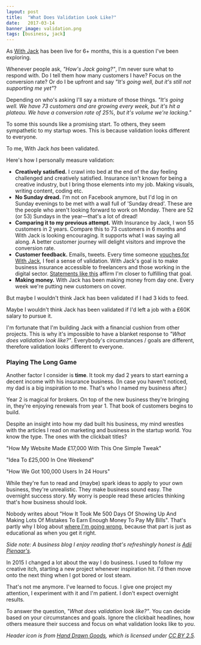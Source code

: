 ```yaml
---
layout: post
title:  "What Does Validation Look Like?"
date:   2017-03-14
banner_image: validation.png
tags: [business, jack]
---
```


As <a href="https://withjack.co.uk">With Jack</a> has been live for 6+ months, this is a question I've been exploring.

Whenever people ask, _"How's Jack going?"_, I'm never sure what to respond with. Do I tell them how many customers I have? Focus on the conversion rate? Or do I be upfront and say _"It's going well, but it's still not supporting me yet"_?

Depending on who's asking I'll say a mixture of those things. _"It's going well. We have 73 customers and are growing every week, but it's hit a plateau. We have a conversion rate of 25%, but it's volume we're lacking."_

To some this sounds like a promising start. To others, they seem sympathetic to my startup woes. This is because validation looks different to everyone. 

To me, With Jack _has_ been validated.

Here's how I personally measure validation:

* __Creatively satisfied.__ I crawl into bed at the end of the day feeling challenged and creatively satisfied. Insurance isn't known for being a creative industry, but I bring those elements into my job. Making visuals, writing content, coding etc.
* __No Sunday dread.__ I'm not on Facebook anymore, but I'd log in on Sunday evenings to be met with a wall full of 'Sunday dread'. These are the people who aren't looking forward to work on Monday. There are 52 (or 53) Sundays in the year—that's a lot of dread! 
* __Comparing it to my previous attempt.__ With Insurance by Jack, I won 55 customers in 2 years. Compare this to 73 customers in 6 months and With Jack is looking encouraging. It supports what I was saying all along. A better customer journey will delight visitors and improve the conversion rate.
* __Customer feedback.__ Emails, tweets. Every time someone <a href="https://twitter.com/Grinstead/status/839945638670438400">vouches for With Jack</a>, I feel a sense of validation. With Jack's goal is to make business insurance accessible to freelancers and those working in the digital sector. <a href="https://twitter.com/martinbean/status/839561965840306178">Statements like this</a> affirm I'm closer to fulfilling that goal.
* __Making money.__ With Jack has been making money from day one. Every week we're putting new customers on cover.

But maybe I wouldn't think Jack has been validated if I had 3 kids to feed.

Maybe I wouldn't think Jack has been validated if I'd left a job with a £60K salary to pursue it.

I'm fortunate that I'm building Jack with a financial cushion from other projects. This is why it's impossible to have a blanket response to _"What does validation look like?"_. Everybody's circumstances / goals are different, therefore validation looks different to everyone.

<h3>Playing The Long Game</h3>

Another factor I consider is __time__. It took my dad 2 years to start earning a decent income with his insurance business. (In case you haven't noticed, my dad is a big inspiration to me. That's who I named my business after.)

Year 2 is magical for brokers. On top of the new business they're bringing in, they're enjoying renewals from year 1. That book of customers begins to build.

Despite an insight into how my dad built his business, my mind wrestles with the articles I read on marketing and business in the startup world. You know the type. The ones with the clickbait titles?

"How My Website Made £17,000 With This One Simple Tweak"

"Idea To £25,000 In One Weekend"

"How We Got 100,000 Users In 24 Hours"

While they're fun to read and (maybe) spark ideas to apply to your own business, they're unrealistic. They make business sound easy. The overnight success story. My worry is people read these articles thinking that's how business should look.

Nobody writes about "How It Took Me 500 Days Of Showing Up And Making Lots Of Mistakes To Earn Enough Money To Pay My Bills". That's partly why I blog about <a href="/tags/#lessons">where I'm going wrong</a>, because that part is just as educational as when you get it right.

_Side note: A business blog I enjoy reading that's refreshingly honest is <a href="http://adii.me/">Adii Pienaar's</a>._

In 2015 I changed a lot about the way I do business. I used to follow my creative itch, starting a new project whenever inspiration hit. I'd then move onto the next thing when I got bored or lost steam.

That's not me anymore. I've learned to focus. I give one project my attention, I experiment with it and I'm patient. I don't expect overnight results.

To answer the question, _"What does validation look like?"_. You can decide based on your circumstances and goals. Ignore the clickbait headlines, how others measure their success and focus on what validation looks like to _you_.

_Header icon is from <a href="http://handdrawngoods.com/">Hand Drawn Goods</a>, which is licensed under <a href="https://creativecommons.org/licenses/by/2.5/">CC BY 2.5</a>._